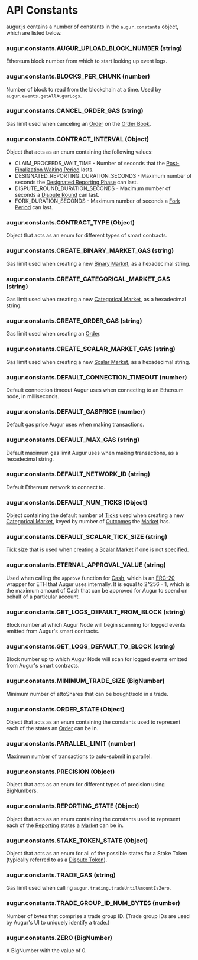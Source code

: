 API Constants
========
augur.js contains a number of constants in the `augur.constants` object, which are listed below.

### augur.constants.AUGUR_UPLOAD_BLOCK_NUMBER (string)

Ethereum block number from which to start looking up event logs.

### augur.constants.BLOCKS_PER_CHUNK (number)

Number of block to read from the blockchain at a time. Used by `augur.events.getAllAugurLogs`.

### augur.constants.CANCEL_ORDER_GAS (string)

Gas limit used when canceling an [Order](#order) on the [Order Book](#order-book).

### augur.constants.CONTRACT_INTERVAL (Object)

Object that acts as an enum containing the following values: 

* CLAIM_PROCEEDS_WAIT_TIME - Number of seconds that the [Post-Finalization Waiting Period](#post-finalization-waiting-period) lasts.
* DESIGNATED_REPORTING_DURATION_SECONDS - Maximum number of seconds the [Designated Reporting Phase](#designated-reporting-phase) can last.
* DISPUTE_ROUND_DURATION_SECONDS - Maximum number of seconds a [Dispute Round](#dispute-round-phase) can last.
* FORK_DURATION_SECONDS - Maximum number of seconds a [Fork Period](#fork-period) can last.

### augur.constants.CONTRACT_TYPE (Object)

Object that acts as an enum for different types of smart contracts.

### augur.constants.CREATE_BINARY_MARKET_GAS (string)

Gas limit used when creating a new [Binary Market](#binary-market), as a hexadecimal string.

### augur.constants.CREATE_CATEGORICAL_MARKET_GAS (string)

Gas limit used when creating a new [Categorical Market](#categorical-market), as a hexadecimal string.

### augur.constants.CREATE_ORDER_GAS (string)

Gas limit used when creating an [Order](#order).

### augur.constants.CREATE_SCALAR_MARKET_GAS (string)

Gas limit used when creating a new [Scalar Market](#scalar-market), as a hexadecimal string.

### augur.constants.DEFAULT_CONNECTION_TIMEOUT (number)

Default connection timeout Augur uses when connecting to an Ethereum node, in milliseconds.

### augur.constants.DEFAULT_GASPRICE (number)

Default gas price Augur uses when making transactions.

### augur.constants.DEFAULT_MAX_GAS (string)

Default maximum gas limit Augur uses when making transactions, as a hexadecimal string.

### augur.constants.DEFAULT_NETWORK_ID (string)

Default Ethereum network to connect to.

### augur.constants.DEFAULT_NUM_TICKS (Object)

Object containing the default number of [Ticks](#tick) used when creating a new [Categorical Market](#categorical-market), keyed by number of [Outcomes](#outcome) the [Market](#market) has.

### augur.constants.DEFAULT_SCALAR_TICK_SIZE (string)

[Tick](#tick) size that is used when creating a [Scalar Market](#scalar-market) if one is not specified.

### augur.constants.ETERNAL_APPROVAL_VALUE (string)

Used when calling the `approve` function for [Cash](#cash), which is an [ERC-20](https://en.wikipedia.org/wiki/ERC20) wrapper for ETH that Augur uses internally. It is equal to 2^256 - 1, which is the maximum amount of Cash that can be approved for Augur to spend on behalf of a particular account.

### augur.constants.GET_LOGS_DEFAULT_FROM_BLOCK (string)

Block number at which Augur Node will begin scanning for logged events emitted from Augur's smart contracts.

### augur.constants.GET_LOGS_DEFAULT_TO_BLOCK (string)

Block number up to which Augur Node will scan for logged events emitted from Augur's smart contracts.

### augur.constants.MINIMUM_TRADE_SIZE (BigNumber)

Minimum number of attoShares that can be bought/sold in a trade.

### augur.constants.ORDER_STATE (Object)

Object that acts as an enum containing the constants used to represent each of the states an [Order](#order) can be in.

### augur.constants.PARALLEL_LIMIT (number)

Maximum number of transactions to auto-submit in parallel.

### augur.constants.PRECISION (Object)

Object that acts as an enum for different types of precision using BigNumbers.

### augur.constants.REPORTING_STATE (Object)

Object that acts as an enum containing the constants used to represent each of the [Reporting](report) states a [Market](#market) can be in.

### augur.constants.STAKE_TOKEN_STATE (Object)

Object that acts as an enum for all of the possible states for a Stake Token (typically referred to as a [Dispute Token](#dispute-token)).

### augur.constants.TRADE_GAS (string)

Gas limit used when calling `augur.trading.tradeUntilAmountIsZero`.

### augur.constants.TRADE_GROUP_ID_NUM_BYTES (number)

Number of bytes that comprise a trade group ID. (Trade group IDs are used by Augur's UI to uniquely identify a trade.)

### augur.constants.ZERO (BigNumber)

A BigNumber with the value of 0.